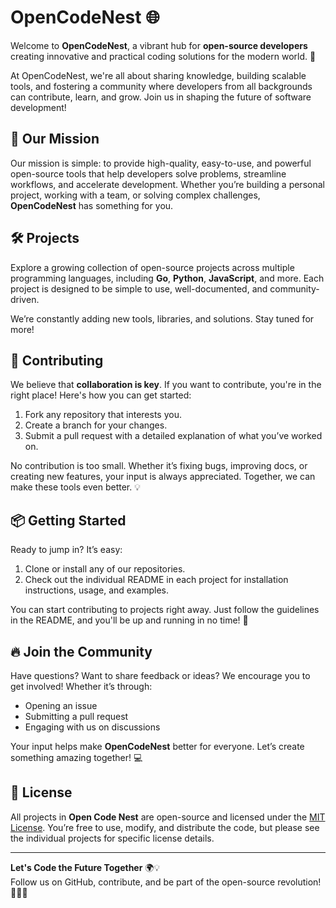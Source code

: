 # OpenCodeNest 🌐

Welcome to **OpenCodeNest**, a vibrant hub for **open-source developers** creating innovative and practical coding solutions for the modern world. 🚀

At OpenCodeNest, we're all about sharing knowledge, building scalable tools, and fostering a community where developers from all backgrounds can contribute, learn, and grow. Join us in shaping the future of software development!

## 🚀 Our Mission
Our mission is simple: to provide high-quality, easy-to-use, and powerful open-source tools that help developers solve problems, streamline workflows, and accelerate development. Whether you’re building a personal project, working with a team, or solving complex challenges, **OpenCodeNest** has something for you.

## 🛠️ Projects
Explore a growing collection of open-source projects across multiple programming languages, including **Go**, **Python**, **JavaScript**, and more. Each project is designed to be simple to use, well-documented, and community-driven.

We’re constantly adding new tools, libraries, and solutions. Stay tuned for more!

## 🤝 Contributing
We believe that **collaboration is key**. If you want to contribute, you're in the right place! Here's how you can get started:
1. Fork any repository that interests you.
2. Create a branch for your changes.
3. Submit a pull request with a detailed explanation of what you’ve worked on.

No contribution is too small. Whether it’s fixing bugs, improving docs, or creating new features, your input is always appreciated. Together, we can make these tools even better. 💡

## 📦 Getting Started
Ready to jump in? It’s easy:
1. Clone or install any of our repositories.
2. Check out the individual README in each project for installation instructions, usage, and examples.

You can start contributing to projects right away. Just follow the guidelines in the README, and you'll be up and running in no time! 🚀

## 🔥 Join the Community
Have questions? Want to share feedback or ideas? We encourage you to get involved! Whether it’s through:
- Opening an issue
- Submitting a pull request
- Engaging with us on discussions

Your input helps make **OpenCodeNest** better for everyone. Let’s create something amazing together! 💻

## 📄 License
All projects in **Open Code Nest** are open-source and licensed under the [MIT License](LICENSE). You’re free to use, modify, and distribute the code, but please see the individual projects for specific license details.

---

**Let's Code the Future Together** 🌍💡  
Follow us on GitHub, contribute, and be part of the open-source revolution! 🔧👨‍💻

